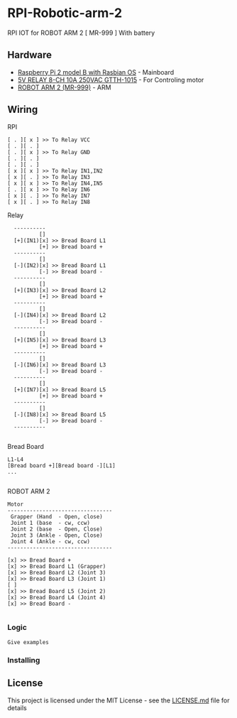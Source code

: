 # RPI-Robotic-arm-2

RPI IOT for ROBOT ARM 2 [ MR-999 ] With battery

## Hardware

* [Raspberry Pi 2 model B with Rasbian OS](https://www.raspberrypi.org/products/raspberry-pi-2-model-b/) - Mainboard
* [5V RELAY 8-CH 10A 250VAC GTTH-1015](https://gravitechthai.com/product_detail.php?d=859/) - For Controling motor
* [ROBOT ARM 2 (MR-999)](http://www.elekit.co.jp/en/product/MR-999R) - ARM

## Wiring

RPI

```
[ . ][ x ] >> To Relay VCC
[ . ][ . ]
[ . ][ x ] >> To Relay GND
[ . ][ . ]
[ . ][ . ]
[ x ][ x ] >> To Relay IN1,IN2
[ x ][ . ] >> To Relay IN3
[ x ][ x ] >> To Relay IN4,IN5
[ . ][ x ] >> To Relay IN6
[ x ][ . ] >> To Relay IN7
[ x ][ . ] >> To Relay IN8
```
Relay

```
  ----------
          []
  [+](IN1)[x] >> Bread Board L1
          [+] >> Bread board +
  ----------
          []
  [-](IN2)[x] >> Bread Board L1
          [-] >> Bread board -
  ----------
          []
  [+](IN3)[x] >> Bread Board L2
          [+] >> Bread board +
  ----------
          []
  [-](IN4)[x] >> Bread Board L2
          [-] >> Bread board -
  ----------
          []
  [+](IN5)[x] >> Bread Board L3
          [+] >> Bread board +
  ----------
          []
  [-](IN6)[x] >> Bread Board L3
          [-] >> Bread board -
  ----------
          []
  [+](IN7)[x] >> Bread Board L5
          [+] >> Bread board +
  ----------
          []
  [-](IN8)[x] >> Bread Board L5
          [-] >> Bread board -
  ----------
  
```


Bread Board

```
L1-L4
[Bread board +][Bread board -][L1]
...


```

ROBOT ARM 2

```
Motor
---------------------------------
 Grapper (Hand  - Open, close)
 Joint 1 (base  - cw, ccw)
 Joint 2 (base  - Open, Close)
 Joint 3 (Ankle - Open, Close)
 Joint 4 (Ankle - cw, ccw)
---------------------------------

[x] >> Bread Board +
[x] >> Bread Board L1 (Grapper)
[x] >> Bread Board L2 (Joint 3)
[x] >> Bread Board L3 (Joint 1)
[ ]
[x] >> Bread Board L5 (Joint 2)
[x] >> Bread Board L4 (Joint 4)
[x] >> Bread Board -


```


### Logic

```
Give examples
```

### Installing

## License

This project is licensed under the MIT License - see the [LICENSE.md](LICENSE.md) file for details
